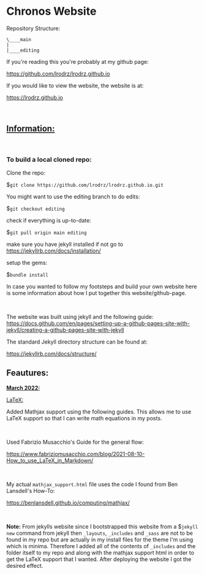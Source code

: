 # Chronos Website 

Repository Structure:
```
\____main
|
|____editing
```



If you're reading this you're probably at my github page:

https://github.com/lrodrz/lrodrz.github.io

If you would like to view the website, the website is at: 

https://lrodrz.github.io

<br>
<h2><u>Information:</u></h2>
<br>

<b><h3>To build a local cloned repo:</h3></b>

Clone the repo:

$`git clone https://github.com/lrodrz/lrodrz.github.io.git`

You might want to use the editing branch to do edits: 

$`git checkout editing`

check if everything is up-to-date:

 $`git pull origin main editing`

make sure you have jekyll installed if not go to https://jekyllrb.com/docs/installation/

setup the gems:

$`bundle install`




In case you wanted to follow my footsteps and build your own website here is some information about how I put together this website/github-page.

<br>

The website was built using jekyll and the following guide: 
https://docs.github.com/en/pages/setting-up-a-github-pages-site-with-jekyll/creating-a-github-pages-site-with-jekyll

The standard Jekyll directory structure can be found at: 

https://jekyllrb.com/docs/structure/


## Feautures: 

<b><u>March 2022:</b></u> 

<u>LaTeX:</u>

Added Mathjax support using the following guides. This allows me to use LaTeX support so that I can write math equations in my posts. 

<br>

Used Fabrizio Musacchio's Guide for the general flow: 

https://www.fabriziomusacchio.com/blog/2021-08-10-How_to_use_LaTeX_in_Markdown/

<br>

My actual `mathjax_support.html` file uses the code I found from Ben Lansdell's How-To:

https://benlansdell.github.io/computing/mathjax/

<br>

<b>Note:</b> From jekylls website since I bootstrapped this website from a $`jekyll new` command from jekyll then `_layouts`, `_includes` and `_sass` are not to be found in my repo but are actually in my install files for the theme I'm using which is minima. Therefore I added all of the contents of `_includes` and the folder itself to my repo and along with the mathjax support html in order to get the LaTeX support that I wanted. After deploying the website I got the desired effect. 